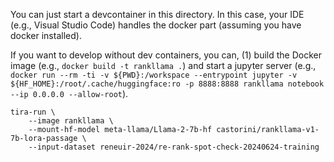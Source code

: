 You can just start a devcontainer in this directory. In this case, your IDE (e.g., Visual Studio Code) handles the docker part (assuming you have docker installed).

If you want to develop without dev containers, you can, (1) build the Docker image (e.g., `docker build -t rankllama .`) and start a jupyter server (e.g., `docker run --rm -ti -v ${PWD}:/workspace --entrypoint jupyter -v ${HF_HOME}:/root/.cache/huggingface:ro -p 8888:8888 rankllama notebook --ip 0.0.0.0 --allow-root`).

```
tira-run \
	--image rankllama \
	--mount-hf-model meta-llama/Llama-2-7b-hf castorini/rankllama-v1-7b-lora-passage \
	--input-dataset reneuir-2024/re-rank-spot-check-20240624-training
```


